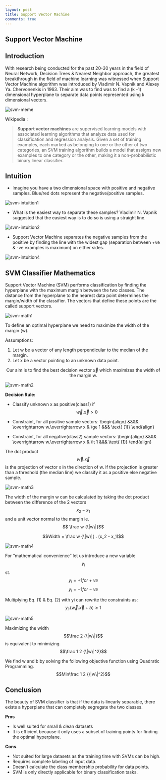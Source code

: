 ```yaml
---
layout: post
title: Support Vector Machine
comments: true
---
```


<script src="https://cdnjs.cloudflare.com/ajax/libs/mathjax/2.7.0/MathJax.js?config=TeX-AMS-MML_HTMLorMML" type="text/javascript"></script>

Support Vector Machine
----------------------

## Introduction
With research being conducted for the past 20-30 years in the field of Neural Network, Decision Trees & Nearest Neighbor approach, the greatest breakthrough in the field of machine learning was witnessed when Support Vector Machine algorithm was introduced by Vladimir N. Vapnik and Alexey Ya. Chervonenkis in 1963. Their aim was to find was to find a (k -1) dimensional hyperplane to separate data points represented using k dimensional vectors. 

![svm-meme](../images/svm-meme.jpeg)

Wikipedia :
> **Support vector machines** are supervised learning models with associated learning algorithms that analyze data used for classification and regression analysis. Given a set of training examples, each marked as belonging to one or the other of two categories, an SVM training algorithm builds a model that assigns new examples to one category or the other, making it a non-probabilistic binary linear classifier.

## Intuition

- Imagine you have a two dimensional space with positive and negative samples. Blue/red dots represent the negative/positive samples.


![svm-intuition1](../images/svm-intuition1.jpeg)

- What is the easiest way to separate these samples? Vladimir N. Vapnik suggested that the easiest way is to do so is using a straight line. 

![svm-intuition2](../images/svm-intuition2.jpeg)
   
- Support Vector Machine separates the negative samples from the positive by finding the line with the widest gap (separation between +ve & -ve examples is maximum) on either sides.  

![svm-intuition4](../images/svm-intuition4.jpeg)


## SVM Classifier Mathematics

Support Vector Machine (SVM) performs classification by finding the hyperplane with the maximum margin between the two classes. The distance from the hyperplane to the nearest data point determines the margin/width of the classifier. The vectors that define these points are the called support vectors.

![svm-math1](../images/svm-math1.jpeg)

To define an optimal hyperplane we need to maximize the width of the margin (w).

Assumptions:

1. Let w be a vector of any length  perpendicular to the median of the margin.
2. Let x be a vector pointing to an unknown data point.

$$ \text{Our aim is to find the best decision vector } \overrightarrow x \text{ which maximizes the width of the margin w.}$$

![svm-math2](../images/svm-math2.jpeg)

**Decision Rule:**

- Classify unknown x as positive(class1) if
$$\overrightarrow w.\overrightarrow x > 0$$

- Constraint, for all positive sample vectors:
\begin{align} &&&& \overrightarrow w.\overrightarrow x & \ge 1 &&& \text{ (1)} \end{align}
- Constraint, for all negative(class2) sample vectors:
\begin{align} &&&& \overrightarrow w.\overrightarrow x & \lt 1 &&& \text{ (1)} \end{align}          

The dot product $$\overrightarrow w.\overrightarrow x$$ is the projection of vector x in the direction of w. If the projection is greater than a threshold (the median line) we classify it as a positive else negative sample.  


![svm-math3](../images/svm-math3.jpeg)

The width of the  margin w can be calculated by taking the dot product between the difference of the 2 vectors $$x_2 - x_1$$ and a unit vector normal to the margin ie. $$ \frac w {\|w\|}$$

$$Width = \frac w {\|w\|} . (x_2 - x_1)$$

![svm-math4](../images/svm-math4.jpeg)

For “mathematical convenience” let us introduce a new variable $$y_i$$st.
    $$y_i = +1 for +ve $$
    $$y_i = -1 for -ve $$

Multiplying  Eq. (1) & Eq. (2) with yi can rewrite the constraints as:
    $$y_i.(\overrightarrow w.\overrightarrow x +b) \ge 1$$

![svm-math5](../images/svm-math5.jpeg)
 
Maximizing the width   $$\frac 2 {\|w\|}$$        is equivalent to minimizing $$\frac 1 2 {\|w\|^2}$$


We find w and b by solving the following objective function using Quadratic Programming.
$$Min\frac 1 2 {\|w\|^2}$$


## Conclusion

The beauty of SVM classifier is that if the data is linearly separable, there exists a hyperplane that can completely segregate the two classes.
 
**Pros**

 - Is well suited for small & clean datasets
 - It is efficient because it only uses a subset of training points for finding the optimal hyperplane.

**Cons**

- Not suited for large datasets as the training time with SVMs can be high.
- Requires complete labeling of input data.
- Doesn’t calculate the class membership probability for data points.
- SVM is only directly applicable for binary classification tasks.
